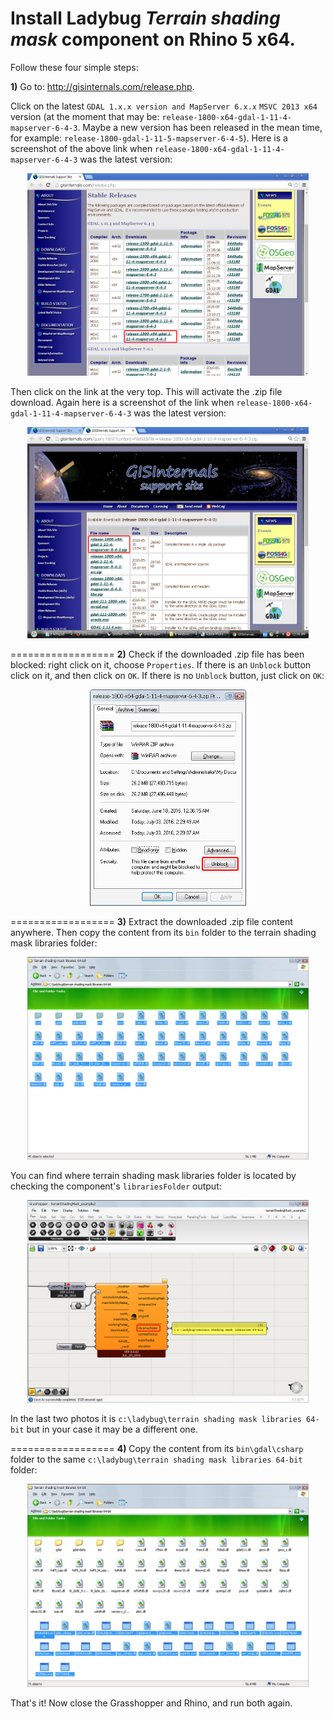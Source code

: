 Install Ladybug _Terrain shading mask_ component on Rhino 5 x64.
==================

Follow these four simple steps:

**1)** Go to: http://gisinternals.com/release.php.

Click on the latest ```GDAL 1.x.x version and MapServer 6.x.x```  ```MSVC 2013 x64``` version (at the moment that may be: ```release-1800-x64-gdal-1-11-4-mapserver-6-4-3```. Maybe a new version has been released in the mean time, for example: ```release-1800-gdal-1-11-5-mapserver-6-4-5```).
Here is a screenshot of the above link when ```release-1800-x64-gdal-1-11-4-mapserver-6-4-3``` was the latest version:

<p align="center">
  <img src="https://github.com/stgeorges/terrainShadingMask/blob/master/miscellaneous/images/step1a_64bit.jpg" width="450"/>
</p>

Then click on the link at the very top. This will activate the .zip file download.
Again here is a screenshot of the link when ```release-1800-x64-gdal-1-11-4-mapserver-6-4-3``` was the latest version:

<p align="center">
  <img src="https://github.com/stgeorges/terrainShadingMask/blob/master/miscellaneous/images/step1b_64bit.jpg" width="450"/>
</p>


==================
**2)** Check if the downloaded .zip file has been blocked: right click on it, choose ```Properties```. If there is an ```Unblock``` button click on it, and then click on ```OK```. If there is no ```Unblock``` button, just click on ```OK```:

<p align="center">
  <img src="https://github.com/stgeorges/terrainShadingMask/blob/master/miscellaneous/images/step2_64bit.jpg" width="250"/>
</p>


==================
**3)** Extract the downloaded .zip file content anywhere.
Then copy the content from its ```bin``` folder to the terrain shading mask libraries folder:

<p align="center">
  <img src="https://github.com/stgeorges/terrainShadingMask/blob/master/miscellaneous/images/step3a_64bit.jpg" width="450"/>
</p>

You can find where terrain shading mask libraries folder is located by checking the component's ```librariesFolder``` output:

<p align="center">
  <img src="https://github.com/stgeorges/terrainShadingMask/blob/master/miscellaneous/images/step3b_64bit.jpg" width="450"/>
</p>

In the last two photos it is ```c:\ladybug\terrain shading mask libraries 64-bit``` but in your case it may be a different one.


==================
**4)** Copy the content from its ```bin\gdal\csharp``` folder to the same ```c:\ladybug\terrain shading mask libraries 64-bit``` folder:

<p align="center">
  <img src="https://github.com/stgeorges/terrainShadingMask/blob/master/miscellaneous/images/step4_64bit.jpg" width="450"/>
</p>


That's it!
Now close the Grasshopper and Rhino, and run both again.
